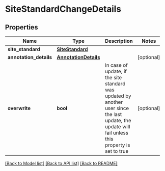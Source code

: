 # SiteStandardChangeDetails

## Properties
Name | Type | Description | Notes
------------ | ------------- | ------------- | -------------
**site_standard** | [**SiteStandard**](SiteStandard.md) |  | 
**annotation_details** | [**AnnotationDetails**](AnnotationDetails.md) |  | [optional] 
**overwrite** | **bool** | In case of update, if the site standard was updated by another user since the last update, the update will fail unless this property is set to true | [optional] 

[[Back to Model list]](../README.md#documentation-for-models) [[Back to API list]](../README.md#documentation-for-api-endpoints) [[Back to README]](../README.md)

